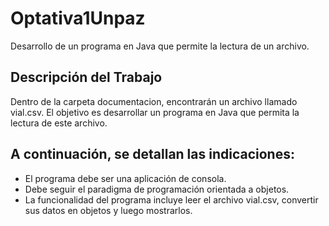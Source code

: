 # Optativa1Unpaz
Desarrollo de un programa en Java que permite la lectura de un archivo.

## Descripción del Trabajo
Dentro de la carpeta documentacion, encontrarán un archivo llamado vial.csv.
El objetivo es desarrollar un programa en Java que permita la lectura de este archivo.

## A continuación, se detallan las indicaciones:
* El programa debe ser una aplicación de consola.
* Debe seguir el paradigma de programación orientada a objetos.
* La funcionalidad del programa incluye leer el archivo vial.csv, convertir sus datos en objetos y luego mostrarlos.
